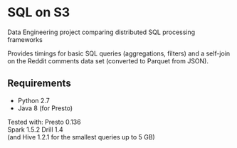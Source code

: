 # SQL on S3
Data Engineering project comparing distributed SQL processing frameworks

Provides timings for basic SQL queries (aggregations, filters) and a self-join on the Reddit comments data set (converted to Parquet from JSON).

## Requirements
* Python 2.7
* Java 8 (for Presto)

Tested with:
Presto 0.136  
Spark 1.5.2 
Drill 1.4  
(and Hive 1.2.1 for the smallest queries up to 5 GB)
